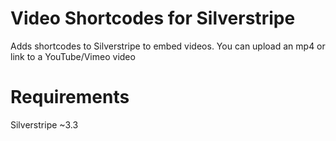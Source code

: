 # Video Shortcodes for Silverstripe
Adds shortcodes to Silverstripe to embed videos. You can upload an mp4 or link to a YouTube/Vimeo video
# Requirements
Silverstripe ~3.3
